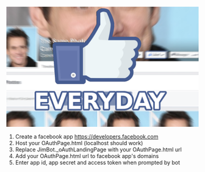 ![Promo](https://raw.githubusercontent.com/sleepyparadox/JimCarrey/master/Img/promo.png)

1. Create a facebook app https://developers.facebook.com
2. Host your OAuthPage.html (localhost should work)
3. Replace JimBot._oAuthLandingPage with your OAuthPage.html url
4. Add your OAuthPage.html url to facebook app's domains
5. Enter app id, app secret and access token when prompted by bot